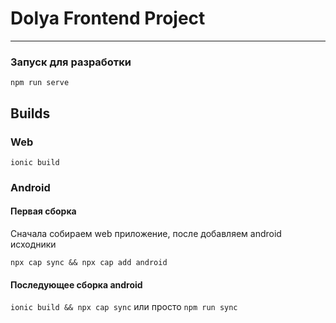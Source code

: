 # Dolya Frontend Project

---
### Запуск для разработки
`npm run serve`

## Builds

### Web
`ionic build`

### Android
#### Первая сборка
Сначала собираем web приложение, после добавляем android исходники

`npx cap sync && npx cap add android`

#### Последующее сборка android

`ionic build && npx cap sync`
или просто 
`npm run sync`

